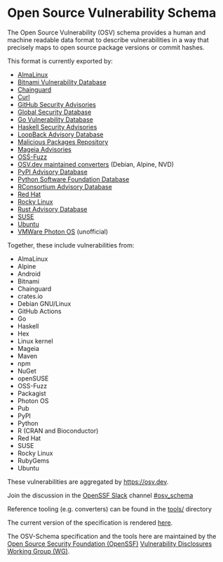# Open Source Vulnerability Schema

The Open Source Vulnerability (OSV) schema provides a human and machine readable data format to describe vulnerabilities in a way that precisely maps to open source package versions or commit hashes. 

This format is currently exported by:
- [AlmaLinux](https://github.com/AlmaLinux/osv-database)
- [Bitnami Vulnerability Database](https://github.com/bitnami/vulndb)
- [Chainguard](https://packages.cgr.dev/chainguard/osv/all.json)
- [Curl](https://curl.se/docs/vuln.json)
- [GitHub Security Advisories](https://github.com/github/advisory-database)
- [Global Security Database](https://github.com/cloudsecurityalliance/gsd-database)
- [Go Vulnerability Database](https://github.com/golang/vulndb)
- [Haskell Security Advisories](https://github.com/haskell/security-advisories)
- [LoopBack Advisory Database](https://github.com/loopbackio/security/tree/main/advisories)
- [Malicious Packages Repository](https://github.com/ossf/malicious-packages)
- [Mageia Advisories](https://advisories.mageia.org/)
- [OSS-Fuzz](https://github.com/google/oss-fuzz-vulns)
- [OSV.dev maintained converters](https://github.com/google/osv.dev#current-data-sources) (Debian, Alpine, NVD)
- [PyPI Advisory Database](https://github.com/pypa/advisory-database)
- [Python Software Foundation Database](https://github.com/psf/advisory-database)
- [RConsortium Advisory Database](https://github.com/RConsortium/r-advisory-database)
- [Red Hat](https://security.access.redhat.com/data)
- [Rocky Linux](https://distro-tools.rocky.page/apollo/openapi/#osv)
- [Rust Advisory Database](https://github.com/RustSec/advisory-db)
- [SUSE](https://www.suse.com/support/security/)
- [Ubuntu](https://github.com/canonical/ubuntu-security-notices/)
- [VMWare Photon OS](https://github.com/vmware/photon/wiki/Security-Advisories) (unofficial)

Together, these include vulnerabilities from:
-   AlmaLinux
-   Alpine
-   Android
-   Bitnami
-   Chainguard
-   crates.io
-   Debian GNU/Linux
-   GitHub Actions
-   Go
-   Haskell
-   Hex
-   Linux kernel
-   Mageia
-   Maven
-   npm
-   NuGet
-   openSUSE
-   OSS-Fuzz
-   Packagist
-   Photon OS
-   Pub
-   PyPI
-   Python
-   R (CRAN and Bioconductor)
-   Red Hat
-   SUSE
-   Rocky Linux
-   RubyGems
-   Ubuntu

These vulnerabilities are aggregated by <https://osv.dev>.

Join the discussion in the [OpenSSF Slack](https://slack.openssf.org/) channel [#osv_schema](https://openssf.slack.com/archives/C03K6SZBH2S)

Reference tooling (e.g. converters) can be found in the [tools/](tools) directory

The current version of the specification is rendered [here](https://ossf.github.io/osv-schema/).

The OSV-Schema specification and the tools here are maintained by the [Open Source Security Foundation (OpenSSF)](https://openssf.org/) [Vulnerability Disclosures Working Group (WG)](https://github.com/ossf/wg-vulnerability-disclosures).
